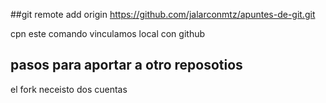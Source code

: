 ##git remote add origin https://github.com/jalarconmtz/apuntes-de-git.git

cpn este comando vinculamos local con github

## pasos para aportar a otro reposotios
el fork neceisto dos cuentas